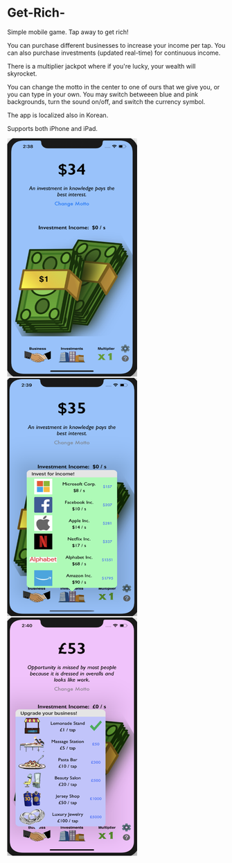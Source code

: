 # Get-Rich-
Simple mobile game. Tap away to get rich!

You can purchase different businesses to increase your income per tap. You can also purchase investments (updated real-time) 
for continuous income.

There is a multiplier jackpot where if you're lucky, your wealth will skyrocket.

You can change the motto in the center to one of ours that we give you, or you can type in your own. You may switch betweeen blue and pink backgrounds, turn the sound on/off, and switch the currency symbol.

The app is localized also in Korean.

Supports both iPhone and iPad.

<img src="/Get%20Rich!/Assets.xcassets/screenshot_main.png" width="300" height="550">
<img src="/Get%20Rich!/Assets.xcassets/screenshot_invest.png" width="300" height="550">
<img src="/Get%20Rich!/Assets.xcassets/screenshot_business.png" width="300" height="550">
